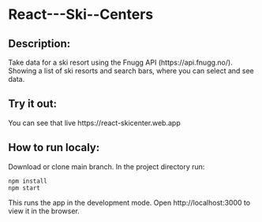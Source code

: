 # React---Ski--Centers

<h2>Description:</h2>
Take data for a ski resort using the Fnugg API (https://api.fnugg.no/).<br>
Showing a list of ski resorts and search bars, where you can select and see data.


<h2>Try it out:</h2>
You can see that live https://react-skicenter.web.app

<h2>How to run localy:</h2>
Download or clone main branch. In the project directory run:

<code>npm install</code><br>
<code>npm start</code>
 
This runs the app in the development mode.
Open http://localhost:3000 to view it in the browser.



